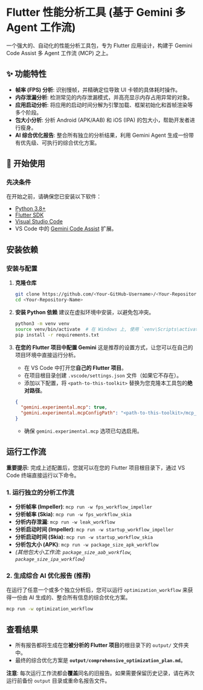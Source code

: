 # Flutter 性能分析工具 (基于 Gemini 多 Agent 工作流)

一个强大的、自动化的性能分析工具包，专为 Flutter 应用设计，构建于 Gemini Code Assist 多 Agent 工作流 (MCP) 之上。

## ✨ 功能特性

*   **帧率 (FPS) 分析**: 识别慢帧，并精确定位导致 UI 卡顿的具体耗时操作。
*   **内存泄漏分析**: 检测常见的内存泄漏模式，并高亮显示内存占用异常的对象。
*   **应用启动分析**: 将应用的启动时间分解为引擎加载、框架初始化和首帧渲染等多个阶段。
*   **包大小分析**: 分析 Android (APK/AAB) 和 iOS (IPA) 的包大小，帮助开发者进行瘦身。
*   **AI 综合优化报告**: 整合所有独立的分析结果，利用 Gemini Agent 生成一份带有优先级、可执行的综合优化方案。

## 🚀 开始使用

### 先决条件

在开始之前，请确保您已安装以下软件：

*   [Python 3.8+](https://www.python.org/)
*   [Flutter SDK](https://flutter.dev/docs/get-started/install)
*   [Visual Studio Code](https://code.visualstudio.com/)
*   VS Code 中的 [Gemini Code Assist](https://marketplace.visualstudio.com/items?itemName=GoogleCloudTools.gemini-code-assist) 扩展。

## 安装依赖

### 安装与配置

1.  **克隆仓库**
    ```bash
    git clone https://github.com/<Your-GitHub-Username>/<Your-Repository-Name>.git
    cd <Your-Repository-Name>
    ```

2.  **安装 Python 依赖**
    建议在虚拟环境中安装，以避免包冲突。
    ```bash
    python3 -m venv venv
    source venv/bin/activate  # 在 Windows 上, 使用 `venv\Scripts\activate`
    pip install -r requirements.txt
    ```

3.  **在您的 Flutter 项目中配置 Gemini**
    这是推荐的设置方式，让您可以在自己的项目环境中直接运行分析。

    *   在 VS Code 中打开您**自己的 Flutter 项目**。
    *   在项目根目录创建 `.vscode/settings.json` 文件（如果它不存在）。
    *   添加以下配置，将 `<path-to-this-toolkit>` 替换为您克隆本工具包的**绝对路径**。
      ```json
      {
        "gemini.experimental.mcp": true,
        "gemini.experimental.mcpConfigPath": "<path-to-this-toolkit>/mcp_config.yaml"
      }
      ```
    *   确保 `gemini.experimental.mcp` 选项已勾选启用。

## 运行工作流

**重要提示**: 完成上述配置后，您就可以在您的 Flutter 项目根目录下，通过 VS Code 终端直接运行以下命令。

### 1. 运行独立的分析工作流

*   **分析帧率 (Impeller)**: `mcp run -w fps_workflow_impeller`
*   **分析帧率 (Skia)**: `mcp run -w fps_workflow_skia`
*   **分析内存泄漏**: `mcp run -w leak_workflow`
*   **分析启动时间 (Impeller)**: `mcp run -w startup_workflow_impeller`
*   **分析启动时间 (Skia)**: `mcp run -w startup_workflow_skia`
*   **分析包大小 (APK)**: `mcp run -w package_size_apk_workflow`
*   *(其他包大小工作流: `package_size_aab_workflow`, `package_size_ipa_workflow`)*

### 2. 生成综合 AI 优化报告 (推荐)

在运行了任意一个或多个独立分析后，您可以运行 `optimization_workflow` 来获得一份由 AI 生成的、整合所有信息的综合优化方案。

```bash
mcp run -w optimization_workflow
```

## 查看结果

*   所有报告都将生成在您**被分析的 Flutter 项目**的根目录下的 `output/` 文件夹中。
*   最终的综合优化方案是 **`output/comprehensive_optimization_plan.md`**。

**注意**: 每次运行工作流都会**覆盖**同名的旧报告。如果需要保留历史记录，请在再次运行前备份 `output` 目录或重命名报告文件。
